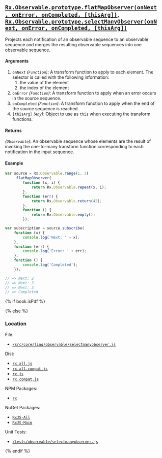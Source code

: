 ## [`Rx.Observable.prototype.flatMapObserver(onNext, onError, onCompleted, [thisArg])`, `Rx.Observable.prototype.selectManyObserver(onNext, onError, onCompleted, [thisArg])`](https://github.com/Reactive-Extensions/RxJS/blob/master/src/core/linq/observable/selectmanyobserver.js)

Projects each notification of an observable sequence to an observable sequence and merges the resulting observable sequences into one observable sequence.

#### Arguments
1. `onNext` *(`Function`)*:  A transform function to apply to each element. The selector is called with the following information:
    1. the value of the element
    2. the index of the element
2. `onError` *(`Function`)*: A transform function to apply when an error occurs in the source sequence.
3. `onCompleted` *(`Function`)*: A transform function to apply when the end of the source sequence is reached.
4. `[thisArg]` *(`Any`)*: Object to use as `this` when executing the transform functions.

#### Returns
*(`Observable`)*: An observable sequence whose elements are the result of invoking the one-to-many transform function corresponding to each notification in the input sequence.

#### Example
```js
var source = Rx.Observable.range(1, 3)
    .flatMapObserver(
        function (x, i) {
            return Rx.Observable.repeat(x, i);
        },
        function (err) {
            return Rx.Observable.return(42);
        },
        function () {
            return Rx.Observable.empty();
        });

var subscription = source.subscribe(
    function (x) {
        console.log('Next: ' + x);
    },
    function (err) {
        console.log('Error: ' + err);
    },
    function () {
        console.log('Completed');
    });

// => Next: 2
// => Next: 3
// => Next: 3
// => Completed
```

{% if book.isPdf %}



{% else %}

### Location

File:
- [`/src/core/linq/observable/selectmanyobserver.js`](https://github.com/Reactive-Extensions/RxJS/blob/master/src/core/linq/observable/selectmanyobserver.js)

Dist:
- [`rx.all.js`](https://github.com/Reactive-Extensions/RxJS/blob/master/dist/rx.all.js)
- [`rx.all.compat.js`](https://github.com/Reactive-Extensions/RxJS/blob/master/dist/rx.all.compat.js)
- [`rx.js`](https://github.com/Reactive-Extensions/RxJS/blob/master/dist/rx.js)
- [`rx.compat.js`](https://github.com/Reactive-Extensions/RxJS/blob/master/dist/rx.compat.js)

NPM Packages:
- [`rx`](https://www.npmjs.org/package/rx)

NuGet Packages:
- [`RxJS-All`](http://www.nuget.org/packages/RxJS-All/)
- [`RxJS-Main`](http://www.nuget.org/packages/RxJS-Main/)

Unit Tests:
- [`/tests/observable/selectmanyobserver.js`](https://github.com/Reactive-Extensions/RxJS/blob/master/tests/observable/selectmanyobserver.js)

{% endif %}
